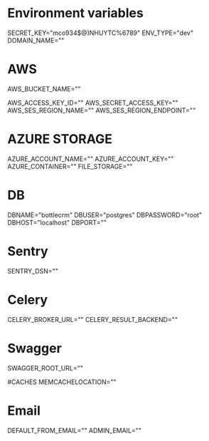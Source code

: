 # Environment variables

SECRET_KEY="mco934$@)NHUYTC%6789"
ENV_TYPE="dev"
DOMAIN_NAME=""

# AWS
AWS_BUCKET_NAME=""

AWS_ACCESS_KEY_ID=""
AWS_SECRET_ACCESS_KEY=""
AWS_SES_REGION_NAME=""
AWS_SES_REGION_ENDPOINT=""

# AZURE STORAGE
AZURE_ACCOUNT_NAME=""
AZURE_ACCOUNT_KEY=""
AZURE_CONTAINER=""
FILE_STORAGE=""



# DB
DBNAME="bottlecrm"
DBUSER="postgres"
DBPASSWORD="root"
DBHOST="localhost"
DBPORT=""

# Sentry
SENTRY_DSN=""

# Celery
CELERY_BROKER_URL=""
CELERY_RESULT_BACKEND=""

# Swagger
SWAGGER_ROOT_URL=""

#CACHES
MEMCACHELOCATION=""

# Email
DEFAULT_FROM_EMAIL=""
ADMIN_EMAIL=""
